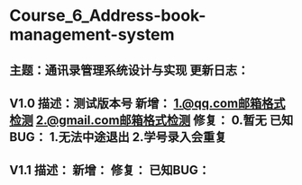 ﻿# Course_6_Address-book-management-system
主题：通讯录管理系统设计与实现
更新日志：
----------------------------------------------------------------------
V1.0
描述：测试版本号
新增：
1.@qq.com邮箱格式检测
2.@gmail.com邮箱格式检测
修复：
0.暂无
已知BUG：
1.无法中途退出
2.学号录入会重复
----------------------------------------------------------------------
V1.1
描述：
新增：
修复：
已知BUG：
----------------------------------------------------------------------
